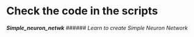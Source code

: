 # Check the code in the scripts #


 ###### **Simple_neuron_netwk** ###### _Learn to create Simple Neuron Network_
